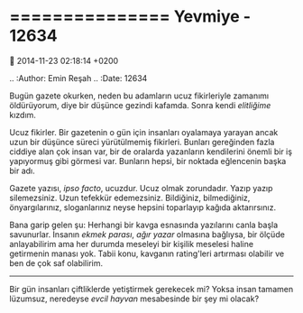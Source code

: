 ===============
Yevmiye - 12634
===============

:date: 2014-11-23 02:18:14 +0200

.. :Author: Emin Reşah
.. :Date:   12634

Bugün gazete okurken, neden bu adamların ucuz fikirleriyle zamanımı
öldürüyorum, diye bir düşünce gezindi kafamda. Sonra kendi *elitliğime*
kızdım.

Ucuz fikirler. Bir gazetenin o gün için insanları oyalamaya yarayan
ancak uzun bir düşünce süreci yürütülmemiş fikirleri. Bunları gereğinden
fazla ciddiye alan çok insan var, bir de oralarda yazanların kendilerini
önemli bir iş yapıyormuş gibi görmesi var. Bunların hepsi, bir noktada
eğlencenin başka bir adı.

Gazete yazısı, *ipso facto*, ucuzdur. Ucuz olmak zorundadır. Yazıp yazıp
silemezsiniz. Uzun tefekkür edemezsiniz. Bildiğiniz, bilmediğiniz,
önyargılarınız, sloganlarınız neyse hepsini toparlayıp kağıda
aktarırsınız.

Bana garip gelen şu: Herhangi bir kavga esnasında yazılarını canla başla
savunurlar. İnsanın *ekmek parası*, *ağır yazar* olmasına bağlıysa, bir
ölçüde anlayabilirim ama her durumda meseleyi bir kişilik meselesi
haline getirmenin manası yok. Tabii konu, kavganın rating'leri artırması
olabilir ve ben de çok saf olabilirim.

--------------

Bir gün insanları çiftliklerde yetiştirmek gerekecek mi? Yoksa insan
tamamen lüzumsuz, neredeyse *evcil hayvan* mesabesinde bir şey mi
olacak?

